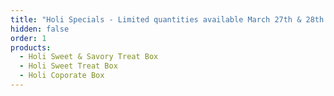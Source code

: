 ```yaml
---
title: "Holi Specials - Limited quantities available March 27th & 28th. "
hidden: false
order: 1
products:
  - Holi Sweet & Savory Treat Box
  - Holi Sweet Treat Box
  - Holi Coporate Box
---
```

